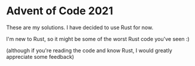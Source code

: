 # Advent of Code 2021

These are my solutions. I have decided to use Rust for now.

I'm new to Rust, so it might be some of the worst Rust code you've seen :)

(although if you're reading the code and know Rust, I would greatly appreciate some feedback)
